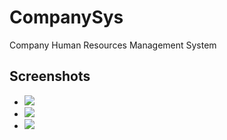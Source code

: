 # CompanySys
Company Human Resources Management System

## Screenshots 

- <img src="./CompanySys/screeshot/employee.png"/>
- <img src="./CompanySys/screeshot/positions.png"/>
- <img src="./CompanySys/screeshot/departments.png"/>